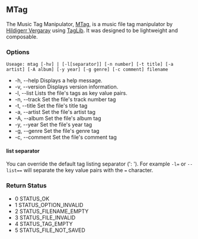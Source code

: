 ## MTag ##
The Music Tag Manipulator, [MTag](https://github.com/hildigerr/mtag), is a music file tag manipulator by [Hildigerr Vergaray](https://github.com/hildigerr) using [TagLib](http://taglib.org). It was designed to be lightweight and composable.

### Options ###
`Useage: mtag [-hv] | [-l[separator]] [-n number] [-t title] [-a artist] [-A album] [-y year] [-g genre] [-c comment] filename`
 - -h, --help Displays a help message.
 - -v, --version Displays version information.
 - -l, --list Lists the file's tags as key value pairs.
 - -n, --track Set the file's track number tag
 - -t, --title Set the file's title tag
 - -a, --artist Set the file's artist tag
 - -A, --album Set the file's album tag
 - -y, --year Set the file's year tag
 - -g, --genre Set the file's genre tag
 - -c, --comment Set the file's comment tag


#### list separator ####
You can override the default tag listing separator (': '). For example `-l=` or `--list==` will separate the key value pairs with the `=` character.

### Return Status ###
 - 0 STATUS_OK
 - 1 STATUS_OPTION_INVALID
 - 2 STATUS_FILENAME_EMPTY
 - 3 STATUS_FILE_INVALID
 - 4 STATUS_TAG_EMPTY
 - 5 STATUS_FILE_NOT_SAVED
